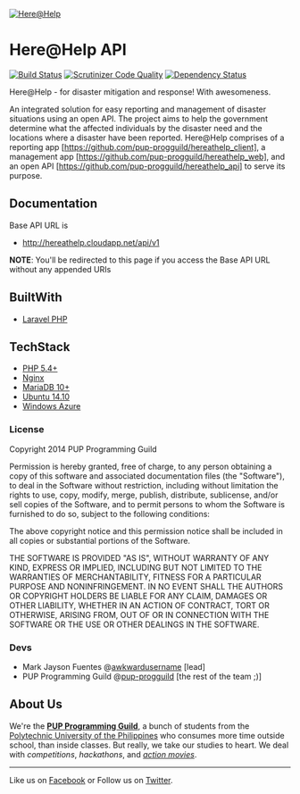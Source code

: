[![Here@Help](https://github.com/pup-progguild/hereathelp_api)](https://raw.githubusercontent.com/pup-progguild/hereathelp_api/master/public/img/here_help_monochrome_long.png)
# Here@Help API
[![Build Status](https://travis-ci.org/pup-progguild/hereathelp_api.svg?branch=master)](https://travis-ci.org/pup-progguild/hereathelp_api)
[![Scrutinizer Code Quality](https://scrutinizer-ci.com/g/pup-progguild/hereathelp_api/badges/quality-score.png?s=42b2367aae92059eb5e9dd10f20cbcc6088e9976)](https://scrutinizer-ci.com/g/pup-progguild/hereathelp_api/)
[![Dependency Status](https://www.versioneye.com/user/projects/536e043014c158c2c2000024/badge.png)](https://www.versioneye.com/user/projects/536e043014c158c2c2000024)

Here@Help - for disaster mitigation and response! With awesomeness.

An integrated solution for easy reporting and management of disaster situations using an open API. The project aims to help the government determine what the affected individuals by the disaster need and the locations where a disaster have been reported. Here@Help comprises of a reporting app [https://github.com/pup-progguild/hereathelp_client], a management app [https://github.com/pup-progguild/hereathelp_web], and an open API [https://github.com/pup-progguild/hereathelp_api] to serve its purpose.

## Documentation

Base API URL is

* http://hereathelp.cloudapp.net/api/v1

**NOTE**: You'll be redirected to this page if you access the Base API URL without any appended URIs

## BuiltWith

- [Laravel PHP](https://github.com/laravel/laravel)

## TechStack

- [PHP 5.4+](http://php.net)
- [Nginx](http://nginx.org/)
- [MariaDB 10+](https://mariadb.com/)
- [Ubuntu 14.10](http://www.ubuntu.com)
- [Windows Azure](http://www.windowsazure.com)

### License

Copyright 2014 PUP Programming Guild

Permission is hereby granted, free of charge, to any person obtaining a copy
of this software and associated documentation files (the "Software"), to deal
in the Software without restriction, including without limitation the rights
to use, copy, modify, merge, publish, distribute, sublicense, and/or sell
copies of the Software, and to permit persons to whom the Software is
furnished to do so, subject to the following conditions:

The above copyright notice and this permission notice shall be included in
all copies or substantial portions of the Software.

THE SOFTWARE IS PROVIDED "AS IS", WITHOUT WARRANTY OF ANY KIND, EXPRESS OR
IMPLIED, INCLUDING BUT NOT LIMITED TO THE WARRANTIES OF MERCHANTABILITY,
FITNESS FOR A PARTICULAR PURPOSE AND NONINFRINGEMENT. IN NO EVENT SHALL THE
AUTHORS OR COPYRIGHT HOLDERS BE LIABLE FOR ANY CLAIM, DAMAGES OR OTHER
LIABILITY, WHETHER IN AN ACTION OF CONTRACT, TORT OR OTHERWISE, ARISING FROM,
OUT OF OR IN CONNECTION WITH THE SOFTWARE OR THE USE OR OTHER DEALINGS IN
THE SOFTWARE.

### Devs

- Mark Jayson Fuentes @[awkwardusername](https://github.com/awkwardusername) [lead]
- PUP Programming Guild @[pup-progguild](https://github.com/pup-progguild) [the rest of the team ;)]

About Us
--------

We're the [**PUP Programming Guild**](https://github.com/pup-progguild/), a bunch of students from the [Polytechnic University of the Philippines](http://www.pup.edu.ph) who consumes more time outside school, than inside classes. But really, we take our studies to heart. We deal with *competitions*, *hackathons*, and [*action movies*](http://www.youtube.com/watch?v=Xt_OgYMQFRY).

--------

Like us on [Facebook](https://www.facebook.com/PupProgrammingGuild) or Follow us on [Twitter](https://twitter.com/pup_progguild).